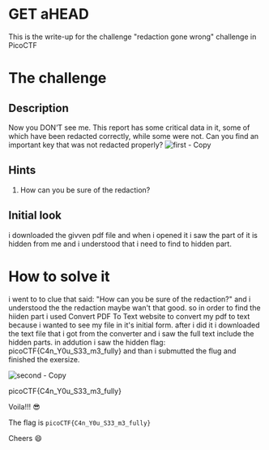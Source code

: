 # GET aHEAD 

This is the write-up for the challenge "redaction gone wrong" challenge in PicoCTF

# The challenge

## Description
Now you DON’T see me.
This report has some critical data in it, some of which have been redacted correctly, while some were not.
Can you find an important key that was not redacted properly?
![first - Copy](https://github.com/slashben/hadassah-picoctf-2023-writeups/assets/116361337/a04d7ecb-86c8-48f6-884f-1d8d0de62f68)



## Hints
1. How can you be sure of the redaction?

## Initial look
i downloaded the givven pdf file and when i opened it i saw the part 
of it is hidden from me and i understood that i need to find to hidden part. 

# How to solve it

i went to to clue that
said: "How can you be sure of the redaction?" and i understood the the redaction maybe wan't that good.
so in order to find the hiiden part i used Convert PDF To Text website to convert my pdf to text because i
wanted to see my file in it's initial form. after i did it i downloaded the text file that i got from the 
converter and i saw the full text include the hidden parts. in addution i saw the hidden flag:
picoCTF{C4n_Y0u_S33_m3_fully} and than i submutted the flug and finished the exersize.

![second - Copy](https://github.com/slashben/hadassah-picoctf-2023-writeups/assets/116361337/82dba5d7-164e-4657-8e20-42817a75ed09)


picoCTF{C4n_Y0u_S33_m3_fully}

Voila!!! 😎

The flag is `picoCTF{C4n_Y0u_S33_m3_fully}`


Cheers 😄
